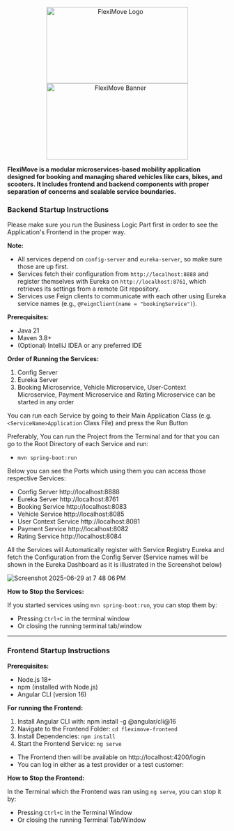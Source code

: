 <p align="center">
  <img src="https://github.com/user-attachments/assets/dcc628cd-e7f1-4d0a-91dd-0a81483e5859" alt="FlexiMove Logo" width="325" height="175"/>
  <img src="https://github.com/user-attachments/assets/f0b695f7-4c5c-4112-9661-5e405d3f9b1c" alt="FlexiMove Banner" width="325" height="175"/>
</p>

**FlexiMove is a modular microservices-based mobility application designed for booking and managing shared vehicles like cars, bikes, and scooters. It includes frontend and backend components with proper separation of concerns and scalable service boundaries.**


### Backend Startup Instructions
Please make sure you run the Business Logic Part first in order to see the Application's Frontend in the proper way. 


**Note:**
- All services depend on `config-server` and `eureka-server`, so make sure those are up first.
- Services fetch their configuration from `http://localhost:8888` and register themselves with Eureka on `http://localhost:8761`, which retrieves its settings from a remote Git repository.
- Services use Feign clients to communicate with each other using Eureka service names (e.g., `@FeignClient(name = "bookingService")`).

**Prerequisites:**
- Java 21
- Maven 3.8+
- (Optional) IntelliJ IDEA or any preferred IDE

**Order of Running the Services:**
1. Config Server
2. Eureka Server
3. Booking Microservice, Vehicle Microservice, User-Context Microservice, Payment Microservice and Rating Microservice can be started in any order

You can run each Service by going to their Main Application Class (e.g. `<ServiceName>Application` Class File) and press the Run Button

Preferably, You can run the Project from the Terminal and for that you can go to the Root Directory of each Service and run: 
- `mvn spring-boot:run`

Below you can see the Ports which using them you can access those respective Services: 
- Config Server http://localhost:8888
- Eureka Server http://localhost:8761
- Booking Service http://localhost:8083
- Vehicle Service http://localhost:8085
- User Context Service http://localhost:8081
- Payment Service http://localhost:8082
- Rating Service http://localhost:8084

All the Services will Automatically register with Service Registry Eureka and fetch the Configuration from the Config Server (Service names will be shown in the Eureka Dashboard as it is illustrated in the Screenshot below)

![Screenshot 2025-06-29 at 7 48 06 PM](https://github.com/user-attachments/assets/211dfbc2-2ecb-4f73-a21b-5404841bdf29)


**How to Stop the Services:**

If you started services using `mvn spring-boot:run`, you can stop them by:
- Pressing `Ctrl+C` in the terminal window
- Or closing the running terminal tab/window


----------------

### Frontend Startup Instructions


**Prerequisites:**
- Node.js 18+
- npm (installed with Node.js)
- Angular CLI (version 16)


**For running the Frontend:** 
1. Install Angular CLI with: npm install -g @angular/cli@16
2. Navigate to the Frontend Folder: `cd fleximove-frontend`
3. Install Dependencies: `npm install`
4. Start the Frontend Service:  `ng serve`


- The Frontend then will be available on http://localhost:4200/login
- You can log in either as a test provider or a test customer:

**How to Stop the Frontend:**

In the Terminal which the Frontend was ran using `ng serve`, you can stop it by: 
- Pressing `Ctrl+C` in the Terminal Window
- Or closing the running Terminal Tab/Window
 

